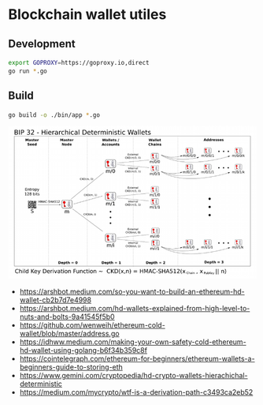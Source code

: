 # Blockchain wallet utiles


## Development

```bash
export GOPROXY=https://goproxy.io,direct
go run *.go
```

## Build

```bash
go build -o ./bin/app *.go
```

![](wallet.png)

* https://arshbot.medium.com/so-you-want-to-build-an-ethereum-hd-wallet-cb2b7d7e4998
* https://arshbot.medium.com/hd-wallets-explained-from-high-level-to-nuts-and-bolts-9a41545f5b0
* https://github.com/wenweih/ethereum-cold-wallet/blob/master/address.go
* https://idhww.medium.com/making-your-own-safety-cold-ethereum-hd-wallet-using-golang-b6f34b359c8f
* https://cointelegraph.com/ethereum-for-beginners/ethereum-wallets-a-beginners-guide-to-storing-eth
* https://www.gemini.com/cryptopedia/hd-crypto-wallets-hierachichal-deterministic
* https://medium.com/mycrypto/wtf-is-a-derivation-path-c3493ca2eb52